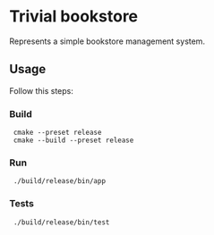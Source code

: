 # Trivial bookstore

Represents a simple bookstore management system.

## Usage

Follow this steps:

### Build
     cmake --preset release
     cmake --build --preset release

### Run

     ./build/release/bin/app

### Tests

     ./build/release/bin/test
